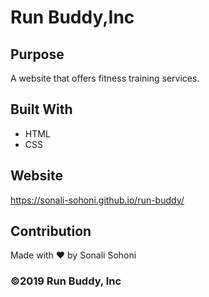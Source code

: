 # Run Buddy,Inc

## Purpose
A website that offers fitness training services.

## Built With
* HTML
* CSS

## Website
https://sonali-sohoni.github.io/run-buddy/

## Contribution
Made with ❤️ by Sonali Sohoni

### ©️2019 Run Buddy, Inc 

